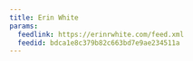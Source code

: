 ```yaml
---
title: Erin White
params:
  feedlink: https://erinrwhite.com/feed.xml
  feedid: bdca1e8c379b82c663bd7e9ae234511a
---
```

